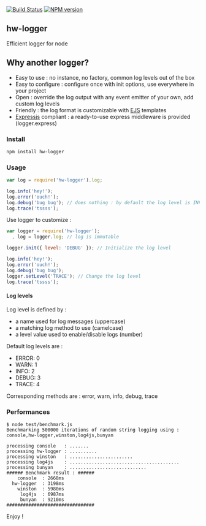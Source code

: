 [![Build Status](https://travis-ci.org/openhoat/hw-logger.png?branch=master)](https://travis-ci.org/openhoat/hw-logger)
[![NPM version](https://badge.fury.io/js/hw-logger.svg)](http://badge.fury.io/js/hw-logger)

## hw-logger

Efficient logger for node

## Why another logger?

- Easy to use : no instance, no factory, common log levels out of the box
- Easy to configure : configure once with init options, use everywhere in your project
- Open : override the log output with any event emitter of your own, add custom log levels
- Friendly : the log format is customizable with [EJS](http://www.embeddedjs.com/) templates
- [Expressjs](http://expressjs.com/) compliant : a ready-to-use express middleware is provided (logger.express)

### Install

```sh
npm install hw-logger
```

### Usage

```javascript
var log = require('hw-logger').log;

log.info('hey!');
log.error('ouch!');
log.debug('bug bug'); // does nothing : by default the log level is INFO
log.trace('tssss');

```

Use logger to customize :

```javascript
var logger = require('hw-logger');
  , log = logger.log; // log is immutable

logger.init({ level: 'DEBUG' }); // Initialize the log level

log.info('hey!');
log.error('ouch!');
log.debug('bug bug');
logger.setLevel('TRACE'); // Change the log level
log.trace('tssss');

```

#### Log levels

Log level is defined by :

- a name used for log messages (uppercase)
- a matching log method to use (camelcase)
- a level value used to enable/disable logs (number)

Default log levels are :

- ERROR: 0
- WARN: 1
- INFO: 2
- DEBUG: 3
- TRACE: 4

Corresponding methods are : error, warn, info, debug, trace

### Performances

    $ node test/benchmark.js
    Benchmarking 500000 iterations of random string logging using : console,hw-logger,winston,log4js,bunyan

    processing console   : .......
    processing hw-logger : ..........
    processing winston   : .......................
    processing log4js    : ........................................
    processing bunyan    : ............................
    ###### Benchmark result : ######
        console	 : 2668ms
      hw-logger	 : 3198ms
        winston	 : 5980ms
         log4js	 : 6987ms
         bunyan	 : 9210ms
    ################################

Enjoy !